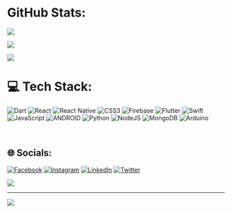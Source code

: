 


# GitHub Stats:
![](https://github-readme-stats.vercel.app/api?username=yunusevgane&theme=gruvbox&hide_border=true&include_all_commits=true&count_private=true)<br/>

![](https://github-readme-streak-stats.herokuapp.com/?user=yunusevgane&theme=gruvbox&hide_border=true)<br/>

![](https://github-readme-stats.vercel.app/api/top-langs/?username=yunusevgane&theme=gruvbox&hide_border=true&include_all_commits=false&count_private=false&layout=compact)<br/>



# 💻 Tech Stack:
![Dart](https://img.shields.io/badge/dart-%230175C2.svg?style=for-the-badge&logo=dart&logoColor=white) ![React](https://img.shields.io/badge/react-%2320232a.svg?style=for-the-badge&logo=react&logoColor=%2361DAFB) ![React Native](https://img.shields.io/badge/react_native-%2320232a.svg?style=for-the-badge&logo=react&logoColor=%2361DAFB) ![CSS3](https://img.shields.io/badge/css3-%231572B6.svg?style=for-the-badge&logo=css3&logoColor=white) ![Firebase](https://img.shields.io/badge/firebase-%23039BE5.svg?style=for-the-badge&logo=firebase) ![Flutter](https://img.shields.io/badge/Flutter-%2302569B.svg?style=for-the-badge&logo=Flutter&logoColor=white) ![Swift](https://img.shields.io/badge/swift-F54A2A?style=for-the-badge&logo=swift&logoColor=white) ![JavaScript](https://img.shields.io/badge/javascript-%23323330.svg?style=for-the-badge&logo=javascript&logoColor=%23F7DF1E) ![ANDROID](https://img.shields.io/badge/android-%2320232a.svg?style=for-the-badge&logo=android&logoColor=%a4c639) ![Python](https://img.shields.io/badge/python-3670A0?style=for-the-badge&logo=python&logoColor=ffdd54) ![NodeJS](https://img.shields.io/badge/node.js-6DA55F?style=for-the-badge&logo=node.js&logoColor=white) ![MongoDB](https://img.shields.io/badge/MongoDB-%234ea94b.svg?style=for-the-badge&logo=mongodb&logoColor=white) ![Arduino](https://img.shields.io/badge/-Arduino-00979D?style=for-the-badge&logo=Arduino&logoColor=white)

<br/>


## 🌐 Socials:
[![Facebook](https://img.shields.io/badge/Facebook-%231877F2.svg?logo=Facebook&logoColor=white)](https://facebook.com/yunusevgane) [![Instagram](https://img.shields.io/badge/Instagram-%23E4405F.svg?logo=Instagram&logoColor=white)](https://instagram.com/yunusevgane) [![LinkedIn](https://img.shields.io/badge/LinkedIn-%230077B5.svg?logo=linkedin&logoColor=white)](https://linkedin.com/in/yunusevgane) [![Twitter](https://img.shields.io/badge/Twitter-%231DA1F2.svg?logo=Twitter&logoColor=white)](https://twitter.com/yunusevgane) 


[![](https://gtce.itsvg.in/api?username=yunusevgane)](https://github.com/VishwaGauravIn/github-twitter-card-embed)

---
[![](https://visitcount.itsvg.in/api?id=yunusevgane&icon=0&color=0)](https://visitcount.itsvg.in)
